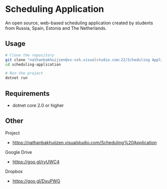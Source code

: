 # Scheduling Application
An open source, web-based scheduling application created by students from 
Russia, Spain, Estonia and The Netherlands.

## Usage
```bash
# Clone the repository
git clone "nathanbakhuijzen@vs-ssh.visualstudio.com:22/Scheduling Application/_ssh/scheduling-application" scheduling-application
cd scheduling-application

# Run the project
dotnet run
```

## Requirements
* dotnet core 2.0 or higher

## Other
Project
* https://nathanbakhuijzen.visualstudio.com/Scheduling%20Application

Google Drive
* https://goo.gl/ryUWC4

Dropbox
* https://goo.gl/DxuPWG

